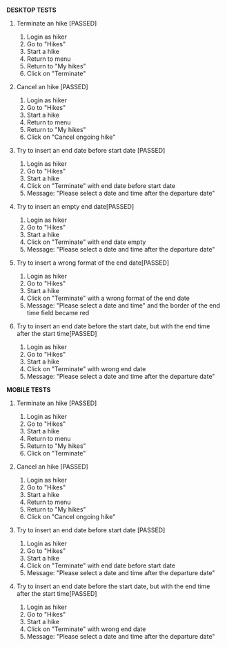 **DESKTOP TESTS**
1) Terminate an hike [PASSED]
    1) Login as hiker
    2) Go to "Hikes"
    3) Start a hike
    4) Return to menu
    5) Return to "My hikes"
    6) Click on "Terminate"

2) Cancel an hike [PASSED]
    1) Login as hiker
    2) Go to "Hikes"
    3) Start a hike
    4) Return to menu
    5) Return to "My hikes"
    6) Click on "Cancel ongoing hike"

3) Try to insert an end date before start date [PASSED]
    1) Login as hiker
    2) Go to "Hikes"
    3) Start a hike
    4) Click on "Terminate" with end date before start date
    5) Message: "Please select a date and time after the departure date"

4) Try to insert an empty end date[PASSED]
    1) Login as hiker
    2) Go to "Hikes"
    3) Start a hike
    4) Click on "Terminate" with end date empty
    5) Message: "Please select a date and time after the departure date"

5) Try to insert a wrong format of the end date[PASSED]
    1) Login as hiker
    2) Go to "Hikes"
    3) Start a hike
    4) Click on "Terminate" with a wrong format of the end date
    5) Message: "Please select a date and time" and the border of the end time field became red

6) Try to insert an end date before the start date, but with the end time after the start time[PASSED]
    1) Login as hiker
    2) Go to "Hikes"
    3) Start a hike
    4) Click on "Terminate" with wrong end date
    5) Message: "Please select a date and time after the departure date"

**MOBILE TESTS**
1) Terminate an hike [PASSED]
    1) Login as hiker
    2) Go to "Hikes"
    3) Start a hike
    4) Return to menu
    5) Return to "My hikes"
    6) Click on "Terminate"

2) Cancel an hike [PASSED]
    1) Login as hiker
    2) Go to "Hikes"
    3) Start a hike
    4) Return to menu
    5) Return to "My hikes"
    6) Click on "Cancel ongoing hike"

3) Try to insert an end date before start date [PASSED]
    1) Login as hiker
    2) Go to "Hikes"
    3) Start a hike
    4) Click on "Terminate" with end date before start date
    5) Message: "Please select a date and time after the departure date"

4) Try to insert an end date before the start date, but with the end time after the start time[PASSED]
    1) Login as hiker
    2) Go to "Hikes"
    3) Start a hike
    4) Click on "Terminate" with wrong end date
    5) Message: "Please select a date and time after the departure date"